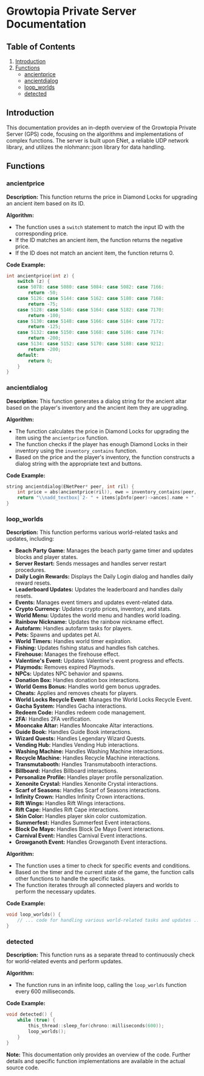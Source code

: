 # Growtopia Private Server Documentation

## Table of Contents

1. [Introduction](#introduction)
2. [Functions](#functions)
    * [ancientprice](#ancientprice)
    * [ancientdialog](#ancientdialog)
    * [loop_worlds](#loop_worlds)
    * [detected](#detected)

## Introduction

This documentation provides an in-depth overview of the Growtopia Private Server (GPS) code, focusing on the algorithms and implementations of complex functions. The server is built upon ENet, a reliable UDP network library, and utilizes the nlohmann::json library for data handling.

## Functions

### ancientprice

**Description:** This function returns the price in Diamond Locks for upgrading an ancient item based on its ID.

**Algorithm:**
* The function uses a `switch` statement to match the input ID with the corresponding price.
* If the ID matches an ancient item, the function returns the negative price.
* If the ID does not match an ancient item, the function returns 0.

**Code Example:**

```c++
int ancientprice(int z) {
	switch (z) {
	case 5078: case 5080: case 5084: case 5082: case 7166:
		return -50;
	case 5126: case 5144: case 5162: case 5180: case 7168:
		return -75;
	case 5128: case 5146: case 5164: case 5182: case 7170:
		return -100;
	case 5130: case 5148: case 5166: case 5184: case 7172:
		return -125;
	case 5132: case 5150: case 5168: case 5186: case 7174:
		return -200;
	case 5134: case 5152: case 5170: case 5188: case 9212:
		return -200;
	default:
		return 0;
	}
}
```

### ancientdialog

**Description:** This function generates a dialog string for the ancient altar based on the player's inventory and the ancient item they are upgrading.

**Algorithm:**
* The function calculates the price in Diamond Locks for upgrading the item using the `ancientprice` function.
* The function checks if the player has enough Diamond Locks in their inventory using the `inventory_contains` function.
* Based on the price and the player's inventory, the function constructs a dialog string with the appropriate text and buttons.

**Code Example:**

```c++
string ancientdialog(ENetPeer* peer, int ril) {
	int price = abs(ancientprice(ril)), ewe = inventory_contains(peer, 1796);
	return "\\nadd_textbox|`2- " + items[pInfo(peer)->ances].name + " (OK!)|" + (ewe >= price ? "\\nadd_textbox|`2- " + to_string(price) + " Diamond Locks (OK!)" : "\\nadd_textbox|`o- " + to_string(price) + " Diamond Locks (" + to_string(ewe) + "/" + to_string(price) + ")") + "|\\nadd_spacer|small|\\nadd_smalltext|`1The upgraded item will be untradeable|" + (ewe >= price ? "\\nadd_button|ancientaltar|`0Complete the ritual" : "") + "|\\nend_dialog|tolol12|Return||\\nadd_quick_exit";
}
```

### loop_worlds

**Description:** This function performs various world-related tasks and updates, including:

* **Beach Party Game:** Manages the beach party game timer and updates blocks and player states.
* **Server Restart:** Sends messages and handles server restart procedures.
* **Daily Login Rewards:** Displays the Daily Login dialog and handles daily reward resets.
* **Leaderboard Updates:** Updates the leaderboard and handles daily resets.
* **Events:** Manages event timers and updates event-related data.
* **Crypto Currency:** Updates crypto prices, inventory, and stats.
* **World Menu:** Updates the world menu and handles world loading.
* **Rainbow Nickname:** Updates the rainbow nickname effect.
* **Autofarm:** Handles autofarm tasks for players.
* **Pets:** Spawns and updates pet AI.
* **World Timers:** Handles world timer expiration.
* **Fishing:** Updates fishing status and handles fish catches.
* **Firehouse:** Manages the firehouse effect.
* **Valentine's Event:** Updates Valentine's event progress and effects.
* **Playmods:** Removes expired Playmods.
* **NPCs:** Updates NPC behavior and spawns.
* **Donation Box:** Handles donation box interactions.
* **World Gems Bonus:** Handles world gem bonus upgrades.
* **Cheats:** Applies and removes cheats for players.
* **World Locks Recycle Event:** Manages the World Locks Recycle Event.
* **Gacha System:** Handles Gacha interactions.
* **Redeem Code:** Handles redeem code management.
* **2FA:** Handles 2FA verification.
* **Mooncake Altar:** Handles Mooncake Altar interactions.
* **Guide Book:** Handles Guide Book interactions.
* **Wizard Quests:** Handles Legendary Wizard Quests.
* **Vending Hub:** Handles Vending Hub interactions.
* **Washing Machine:** Handles Washing Machine interactions.
* **Recycle Machine:** Handles Recycle Machine interactions.
* **Transmutabooth:** Handles Transmutabooth interactions.
* **Billboard:** Handles Billboard interactions.
* **Personalize Profile:** Handles player profile personalization.
* **Xenonite Crystal:** Handles Xenonite Crystal interactions.
* **Scarf of Seasons:** Handles Scarf of Seasons interactions.
* **Infinity Crown:** Handles Infinity Crown interactions.
* **Rift Wings:** Handles Rift Wings interactions.
* **Rift Cape:** Handles Rift Cape interactions.
* **Skin Color:** Handles player skin color customization.
* **Summerfest:** Handles Summerfest Event interactions.
* **Block De Mayo:** Handles Block De Mayo Event interactions.
* **Carnival Event:** Handles Carnival Event interactions.
* **Growganoth Event:** Handles Growganoth Event interactions.

**Algorithm:**
* The function uses a timer to check for specific events and conditions.
* Based on the timer and the current state of the game, the function calls other functions to handle the specific tasks.
* The function iterates through all connected players and worlds to perform the necessary updates.

**Code Example:**

```c++
void loop_worlds() {
	// ... code for handling various world-related tasks and updates ... 
}
```

### detected

**Description:** This function runs as a separate thread to continuously check for world-related events and perform updates.

**Algorithm:**
* The function runs in an infinite loop, calling the `loop_worlds` function every 600 milliseconds.

**Code Example:**

```c++
void detected() {
	while (true) {
		this_thread::sleep_for(chrono::milliseconds(600));
		loop_worlds();
	}
}
```

**Note:** This documentation only provides an overview of the code. Further details and specific function implementations are available in the actual source code. 
